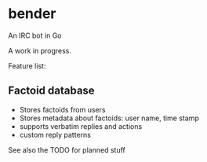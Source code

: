 # bender
An IRC bot in Go

A work in progress.

Feature list:

## Factoid database

* Stores factoids from users
* Stores metadata about factoids: user name, time stamp
* supports verbatim replies and actions
* custom reply patterns

See also the TODO for planned stuff
